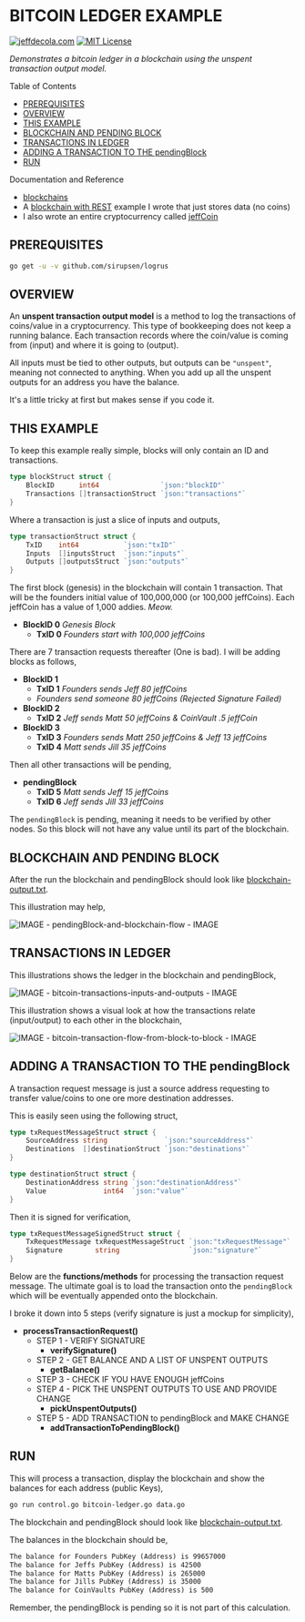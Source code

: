 # BITCOIN LEDGER EXAMPLE

[![jeffdecola.com](https://img.shields.io/badge/website-jeffdecola.com-blue)](https://jeffdecola.com)
[![MIT License](https://img.shields.io/:license-mit-blue.svg)](https://jeffdecola.mit-license.org)

_Demonstrates a bitcoin ledger in a blockchain using the
unspent transaction output model._

Table of Contents

* [PREREQUISITES](https://github.com/JeffDeCola/my-go-examples/tree/master/architectures/blockchain/bitcoin-ledger#prerequisites)
* [OVERVIEW](https://github.com/JeffDeCola/my-go-examples/tree/master/architectures/blockchain/bitcoin-ledger#overview)
* [THIS EXAMPLE](https://github.com/JeffDeCola/my-go-examples/tree/master/architectures/blockchain/bitcoin-ledger#this-example)
* [BLOCKCHAIN AND PENDING BLOCK](https://github.com/JeffDeCola/my-go-examples/tree/master/architectures/blockchain/bitcoin-ledger#blockchain-and-pending-block)
* [TRANSACTIONS IN LEDGER](https://github.com/JeffDeCola/my-go-examples/tree/master/architectures/blockchain/bitcoin-ledger#transactions-in-ledger)
* [ADDING A TRANSACTION TO THE pendingBlock](https://github.com/JeffDeCola/my-go-examples/tree/master/architectures/blockchain/bitcoin-ledger#adding-a-transaction-to-the-pendingblock)
* [RUN](https://github.com/JeffDeCola/my-go-examples/tree/master/architectures/blockchain/bitcoin-ledger#run)

Documentation and Reference

* [blockchains](https://github.com/JeffDeCola/my-cheat-sheets/tree/master/software/development/software-architectures/blockchain/blockchain-cheat-sheet)
* A
[blockchain with REST](https://github.com/JeffDeCola/my-go-examples/tree/master/architectures/blockchain/single-node-blockchain-with-REST)
example I wrote that just stores data (no coins)
* I also wrote an entire cryptocurrency called
  [jeffCoin](https://github.com/JeffDeCola/jeffCoin)

## PREREQUISITES

```bash
go get -u -v github.com/sirupsen/logrus
```

## OVERVIEW

An **unspent transaction output model** is a method to log the transactions
of coins/value in a cryptocurrency. This type of bookkeeping does not keep a
running balance. Each transaction records where the coin/value
is coming from (input) and where it is going to (output).

All inputs must be tied to other outputs, but outputs can be `"unspent"`, meaning
not connected to anything.  When you add up all the unspent outputs for an address
you have the balance.

It's a little tricky at first but makes sense if you code it.

## THIS EXAMPLE

To keep this example really simple, blocks will only contain an ID and transactions.

```go
type blockStruct struct {
    BlockID      int64               `json:"blockID"`
    Transactions []transactionStruct `json:"transactions"`
}
```

Where a transaction is just a slice of inputs and outputs,

```go
type transactionStruct struct {
    TxID    int64           `json:"txID"`
    Inputs  []inputsStruct  `json:"inputs"`
    Outputs []outputsStruct `json:"outputs"`
}
```

The first block (genesis) in the blockchain will contain 1 transaction.
That will be the founders initial value of 100,000,000
(or 100,000 jeffCoins). Each jeffCoin
has a value of 1,000 addies. _Meow._

* **BlockID 0** _Genesis Block_
  * **TxID 0** _Founders start with  100,000 jeffCoins_

There are 7 transaction requests thereafter (One is bad).
I will be adding blocks as follows,

* **BlockID 1**
  * **TxID 1** _Founders sends Jeff 80 jeffCoins_
  * _Founders send someone 80 jeffCoins (Rejected Signature Failed)_
* **BlockID 2**  
  * **TxID 2** _Jeff sends Matt 50 jeffCoins & CoinVault .5 jeffCoin_
* **BlockID 3**  
  * **TxID 3** _Founders sends Matt 250 jeffCoins & Jeff 13 jeffCoins_
  * **TxID 4** _Matt sends Jill 35 jeffCoins_

Then all other transactions will be pending,

* **pendingBlock**
  * **TxID 5** _Matt sends Jeff 15 jeffCoins_
  * **TxID 6** _Jeff sends Jill 33 jeffCoins_

The `pendingBlock` is pending, meaning it needs to be verified by other nodes.
So this block will not have any value until its part of the blockchain.

## BLOCKCHAIN AND PENDING BLOCK

After the run the blockchain and pendingBlock should look like
[blockchain-output.txt](https://github.com/JeffDeCola/my-go-examples/blob/master/architectures/blockchain/bitcoin-ledger/blockchain-output.txt).

This illustration may help,

![IMAGE - pendingBlock-and-blockchain-flow - IMAGE](../../../docs/pics/architectures/pendingBlock-and-blockchain-flow.svg)

## TRANSACTIONS IN LEDGER

This illustrations shows the ledger in the blockchain and pendingBlock,

![IMAGE - bitcoin-transactions-inputs-and-outputs - IMAGE](../../../docs/pics/architectures/bitcoin-transactions-inputs-and-outputs.svg)

This illustration shows a visual look at how the transactions relate
(input/output) to each other in the blockchain,

![IMAGE - bitcoin-transaction-flow-from-block-to-block - IMAGE](../../../docs/pics/architectures/bitcoin-transaction-flow-from-block-to-block.svg)

## ADDING A TRANSACTION TO THE pendingBlock

A transaction request message is just a source address requesting to
transfer value/coins to one ore more destination addresses.

This is easily seen using the following struct,

```go
type txRequestMessageStruct struct {
    SourceAddress string              `json:"sourceAddress"`
    Destinations  []destinationStruct `json:"destinations"`
}

type destinationStruct struct {
    DestinationAddress string `json:"destinationAddress"`
    Value              int64  `json:"value"`
}
```

Then it is signed for verification,

```go
type txRequestMessageSignedStruct struct {
    TxRequestMessage txRequestMessageStruct `json:"txRequestMessage"`
    Signature        string                 `json:"signature"`
}
```

Below are the **functions/methods** for processing the
transaction request message. The ultimate goal is to load the
transaction onto the `pendingBlock` which will be eventually appended
onto the blockchain.

 I broke it down into 5 steps (verify signature is just a mockup for simplicity),

* **processTransactionRequest()**
  * STEP 1 - VERIFY SIGNATURE
    * **verifySignature()**
  * STEP 2 - GET BALANCE AND A LIST OF UNSPENT OUTPUTS
    * **getBalance()**
  * STEP 3 - CHECK IF YOU HAVE ENOUGH jeffCoins
  * STEP 4 - PICK THE UNSPENT OUTPUTS TO USE AND PROVIDE CHANGE
    * **pickUnspentOutputs()**
  * STEP 5 - ADD TRANSACTION to pendingBlock and MAKE CHANGE
    * **addTransactionToPendingBlock()**

## RUN

This will process a transaction, display the blockchain and show the
balances for each address (public Keys),

```bash
go run control.go bitcoin-ledger.go data.go
```

The blockchain and pendingBlock should look like
[blockchain-output.txt](https://github.com/JeffDeCola/my-go-examples/blob/master/architectures/blockchain/bitcoin-ledger/blockchain-output.txt).

The balances in the blockchain should be,

```txt
The balance for Founders PubKey (Address) is 99657000
The balance for Jeffs PubKey (Address) is 42500
The balance for Matts PubKey (Address) is 265000
The balance for Jills PubKey (Address) is 35000
The balance for CoinVaults PubKey (Address) is 500
```

Remember, the pendingBlock is pending so it is not part
of this calculation.
